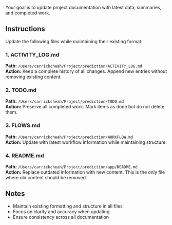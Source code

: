 Your goal is to update project documentation with latest data, summaries, and completed work.

## Instructions

Update the following files while maintaining their existing format:

### 1. ACTIVITY_LOG.md
**Path:** `/Users/carrickcheah/Project/prediction/ACTIVITY_LOG.md`  
**Action:** Keep a complete history of all changes. Append new entries without removing existing content.

### 2. TODO.md
**Path:** `/Users/carrickcheah/Project/prediction/TODO.md`  
**Action:** Preserve all completed work. Mark items as done but do not delete them.

### 3. FLOWS.md
**Path:** `/Users/carrickcheah/Project/prediction/WORKFLOW.md`  
**Action:** Update with latest workflow information while maintaining structure.

### 4. README.md
**Path:** `/Users/carrickcheah/Project/prediction/app/README.md`  
**Action:** Replace outdated information with new content. This is the only file where old content should be removed.

## Notes
- Maintain existing formatting and structure in all files
- Focus on clarity and accuracy when updating
- Ensure consistency across all documentation